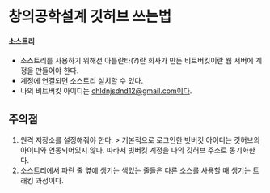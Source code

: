 ﻿# 창의공학설계 깃허브 쓰는법
#### 소스트리
+ 소스트리를 사용하기 위해선 아틀란타(?)란 회사가 만든 비트버킷이란 웹 서버에 계정을 만들어야 한다.
+ 계정에 연결되면 소스트리 설치할 수 있다.
+ 나의 비트버킷 아이디는 chldnjsdnd12@gmail.com이다.


## 주의점
1. 원격 저장소를 설정해줘야 한다. > 기본적으로 로그인한 빗버킷 아이디는 깃허브의 아이디와 연동되어있지 않다. 따라서 빗버킷 계정을 나의 깃허브 주소로 동기화한다. 
2. 소스트리에서 파란 줄 옆에 생기는 색있는 줄들은 다른 소스를 사용할 때 생기는 트래킹 과정이다.
